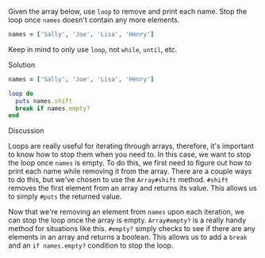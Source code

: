 Given the array below, use `loop` to remove and print each name. Stop the loop once `names` doesn't contain any more elements.

```ruby
names = ['Sally', 'Joe', 'Lisa', 'Henry']
```

Keep in mind to only use `loop`, not `while`, `until`, etc.

Solution

```ruby
names = ['Sally', 'Joe', 'Lisa', 'Henry']

loop do
  puts names.shift
  break if names.empty?
end
```

Discussion

Loops are really useful for iterating through arrays, therefore, it's important to know how to stop them when you need to. In this case, we want to stop the loop once `names` is empty. To do this, we first need to figure out how to print each name while removing it from the array. There are a couple ways to do this, but we've chosen to use the `Array#shift` method. `#shift` removes the first element from an array and returns its value. This allows us to simply `#puts` the returned value.

Now that we're removing an element from `names` upon each iteration, we can stop the loop once the array is empty. `Array#empty?` is a really handy method for situations like this. `#empty?` simply checks to see if there are any elements in an array and returns a boolean. This allows us to add a `break` and an `if names.empty?` condition to stop the loop.
